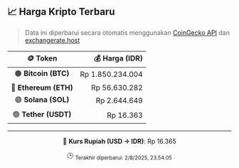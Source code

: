 

<!-- HARGA_KRIPTO -->
## 📈 Harga Kripto Terbaru

> Data ini diperbarui secara otomatis menggunakan [CoinGecko API](https://www.coingecko.com/) dan [exchangerate.host](https://exchangerate.host/)

<div align="center">

| 🪙 Token | 💰 Harga (IDR) |
|:------:|---------------:|
| 🟠 **Bitcoin (BTC)**   | Rp 1.850.234.004 |
| 🔵 **Ethereum (ETH)**  | Rp 56.630.282 |
| 🟣 **Solana (SOL)**    | Rp 2.644.649 |
| 🟢 **Tether (USDT)**   | Rp 16.363 |

---

💱 **Kurs Rupiah (USD → IDR)**: Rp 16.365

🕒 <sub>Terakhir diperbarui: 2/8/2025, 23.54.05</sub>

</div>
<!-- /HARGA_KRIPTO -->